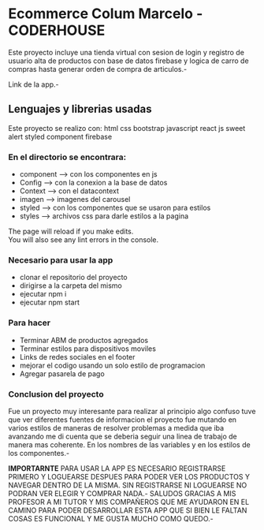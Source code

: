 # Ecommerce Colum Marcelo - CODERHOUSE

Este proyecto incluye una tienda virtual con sesion de login y registro de usuario
alta de productos con base de datos firebase y logica de carro de compras hasta 
generar orden de compra de articulos.-

Link de la app.-

## Lenguajes y librerias usadas
Este proyecto se realizo con:
html
css
bootstrap
javascript
react js
sweet alert
styled component
firebase

### En el directorio se encontrara:
- component --> con los componentes en js
- Config    --> con la conexion a la base de datos
- Context   --> con el datacontext
- imagen    --> imagenes del carousel
- styled    --> con los componentes que se usaron para estilos
- styles    --> archivos css para darle estilos a la pagina


The page will reload if you make edits.\
You will also see any lint errors in the console.

### Necesario para usar la app
- clonar el repositorio del proyecto
- dirigirse a la carpeta del mismo
- ejecutar npm i
- ejecutar npm start

### Para hacer

- Terminar ABM de productos agregados
- Terminar estilos para dispositivos moviles
- Links de redes sociales en el footer
- mejorar el codigo usando un solo estilo de programacion
- Agregar pasarela de pago

### Conclusion del proyecto
Fue un proyecto muy interesante para realizar al principio algo confuso tuve que ver diferentes fuentes de informacion
el proyecto fue mutando en varios estilos de maneras de resolver problemas a medida que iba avanzando me di cuenta
que se deberia seguir una linea de trabajo de manera mas coherente. En los nombres de las variables y en los estilos 
de los componentes.-


**IMPORTARNTE**
PARA USAR LA APP ES NECESARIO REGISTRARSE PRIMERO Y LOGUEARSE DESPUES PARA PODER VER LOS PRODUCTOS Y NAVEGAR DENTRO DE LA MISMA.
SIN REGISTRARSE NI LOGUEARSE NO PODRAN VER ELEGIR Y COMPRAR NADA.-
SALUDOS GRACIAS A MIS PROFESOR A MI TUTOR Y MIS COMPAÑEROS QUE ME AYUDARON EN EL CAMINO PARA PODER DESARROLLAR ESTA APP
QUE SI BIEN LE FALTAN COSAS ES FUNCIONAL Y ME GUSTA MUCHO COMO QUEDO.-

